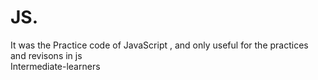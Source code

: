 # JS.
It was the Practice code of JavaScript , and only useful for the practices and revisons in js
<br>
Intermediate-learners

